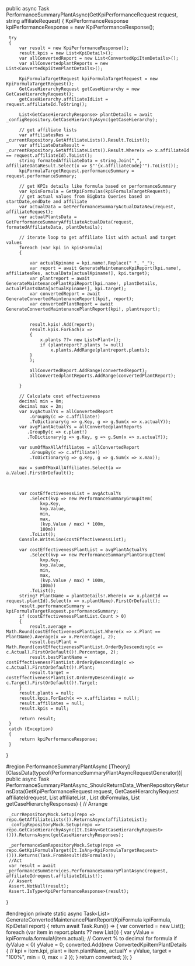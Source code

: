  public async Task<KpiPerformanceResponse> PerformanceSummaryPlantAsync(GetKpiPerformanceRequest request, string affiliateRequest)
 {
     KpiPerformanceResponse kpiPerformanceResponse = new KpiPerformanceResponse();

     try
     {
         var result = new KpiPerformanceResponse();
         result.kpis = new List<KpiDetail>();
         var allConvertedReport = new List<ConvertedKpiItemDetails>();
         var allConvertedplantReports = new List<ConvertedKpiItemPlantDetails>();

         KpiFormulaTargetRequest kpiFormulaTargetRequest = new KpiFormulaTargetRequest();
         GetCaseHierarchyRequest getCaseHierarchy = new GetCaseHierarchyRequest();
         getCaseHierarchy.affiliateIdList = request.affiliateId.ToString();

         List<GetCaseHierarchyResponse> plantDetails = await _configRepository.GetCaseHierarchyAsync(getCaseHierarchy);

         // get affiliate lists
         var affiliatesRes = _currentRepository.GetAffiliateLists().Result.ToList();
         var affiliateDataResult = _currentRepository.GetAffiliateLists().Result.Where(x => x.affiliateId == request.affiliateId).ToList();
         string formatedAffiliateData = string.Join(",", affiliateDataResult.Select(x => $"'{x.affiliateCode}'").ToList());
         kpiFormulaTargetRequest.performanceSummary = request.performanceSummary;

         // get KPIs details like formula based on performanceSummary 
         var kpisFormula = GetKpiFormulas(kpiFormulaTargetRequest);
         // get actual values from BigData Queries based on startDate,endDate and affiliate
         var actualData = GetPerformanceSummaryActualDataNew(request, affiliateRequest);
         var actualPlantsData = GetPerformanceSummaryAffiliateActualData(request, formatedAffiliateData, plantDetails);

         // iterate loop to get affiliate list with actual and target values
         foreach (var kpi in kpisFormula)
         {

             var actualKpiname = kpi.name!.Replace(" ", "_");
             var report = await GenerateMaintenanceKpiReport(kpi.name!, affiliatesRes, actualData[actualKpiname!], kpi.target);
             var plantreport = await GenerateMaintenancePlantKpiReport(kpi.name!, plantDetails, actualPlantsData[actualKpiname!], kpi.target);
             var convertedReport = await GenerateConvertedMaintenanceReport(kpi!, report);
             var convertedPlantReport = await GenerateConvertedMaintenancePlantReport(kpi!, plantreport);


             result.kpis!.Add(report);
             result.kpis.ForEach(x =>
             {
                 x.plants ??= new List<Plant>();
                 if (plantreport?.plants != null)
                     x.plants.AddRange(plantreport.plants);
             }
             );

             allConvertedReport.AddRange(convertedReport);
             allConvertedplantReports.AddRange(convertedPlantReport);

         }

         // Calculate cost effectiveness
         decimal min = 0m;
         decimal max = 2m;
         var avgActualYs = allConvertedReport
             .GroupBy(c => c.affiliate!)
             .ToDictionary(g => g.Key, g => g.Sum(x => x.actualY));
         var avgPlantActualYs = allConvertedplantReports
            .GroupBy(c => c.plant!)
            .ToDictionary(g => g.Key, g => g.Sum(x => x.actualY));

         var sumOfMaxAllAffiliates = allConvertedReport
             .GroupBy(c => c.affiliate!)
             .ToDictionary(g => g.Key, g => g.Sum(x => x.max));

         max = sumOfMaxAllAffiliates.Select(a => a.Value).FirstOrDefault();



         var costEffectivenessList = avgActualYs
             .Select(kvp => new PerformanceSummaryGroupItem(
                 kvp.Key,
                 kvp.Value,
                 min,
                 max,
                 (kvp.Value / max) * 100m,
                 100m))
             .ToList();
         Console.WriteLine(costEffectivenessList);

         var costEffectivenessPlantList = avgPlantActualYs
             .Select(kvp => new PerformanceSummaryPlantGroupItem(
                 kvp.Key,
                 kvp.Value,
                 min,
                 max,
                 (kvp.Value / max) * 100m,
                 100m))
             .ToList();
         string? PlantName = plantDetails!.Where(x => x.plantId == request.plantId).Select(x => x.plantName).FirstOrDefault();
         result.performanceSummary = kpiFormulaTargetRequest.performanceSummary;
         if (costEffectivenessPlantList.Count > 0)
         {
             result.average = Math.Round(costEffectivenessPlantList.Where(x => x.Plant == PlantName).Average(x => x.Percentage), 2);
             result.bestPlant = Math.Round(costEffectivenessPlantList.OrderByDescending(c => c.Actual).FirstOrDefault()!.Percentage, 2);
             result.bestPlantName = costEffectivenessPlantList.OrderByDescending(c => c.Actual).FirstOrDefault()!.Plant;
             result.target = costEffectivenessPlantList.OrderByDescending(c => c.Target).FirstOrDefault()!.Target;
         }
         result.plants = null;
         result.kpis.ForEach(x => x.affiliates = null);
         result.affiliates = null;
         result.kpis = null;

         return result;
     }
     catch (Exception)
     {
         return kpiPerformanceResponse;
     }
 }

  #region PerformanceSummaryPlantAsync
 [Theory]
 [ClassData(typeof(PerformanceSummaryPlantAsyncRequestGenerator))]
 public async Task PerformanceSummaryPlantAsync_ShouldReturnData_WhenRepositoryReturnsData(GetKpiPerformanceRequest request, GetCaseHierarchyRequest affiliateIdrequest, List<AffiliateList> affiliateList
     , List<KpiFormulaTarget> dbFormulas, List<GetCaseHierarchyResponse> getCaseHierarchyResponses)
 {
     // Arrange  

     _currRepositoryMock.Setup(repo => repo.GetAffiliateLists()).ReturnsAsync(affiliateList);
     _configRepositoryMock.Setup(repo => repo.GetCaseHierarchyAsync(It.IsAny<GetCaseHierarchyRequest>())).ReturnsAsync(getCaseHierarchyResponses);

     _performanceSumRepositoryMock.Setup(repo => repo.GetKpiFormulaTarget(It.IsAny<KpiFormulaTargetRequest>())).Returns(Task.FromResult(dbFormulas));
     //Act
     var result = await _performanceSummServices.PerformanceSummaryPlantAsync(request, affiliateIdrequest.affiliateIdList!);
     // Assert
     Assert.NotNull(result);
     Assert.IsType<KpiPerformanceResponse>(result);
 }

 #endregion
  private static async Task<List<ConvertedKpiItemPlantDetails>> GenerateConvertedMaintenancePlantReport(KpiFormula kpiFormula, KpiDetail report)
 {
     return await Task.Run(() =>
     {
         var converted = new List<ConvertedKpiItemPlantDetails>();
         foreach (var item in report.plants ?? new List<Plant>())
         {
             var yValue = kpiFormula.formula!(item.actual); // Convert % to decimal for formula
             if (yValue < 0)
                 yValue = 0;
             converted.Add(new ConvertedKpiItemPlantDetails
             {
                 // kpi = item.kpi,
                 plant = item.plantName,
                 actualY = yValue,
                 target = "100%",
                 min = 0,
                 max = 2
             });
         }
         return converted;
     });
 }
